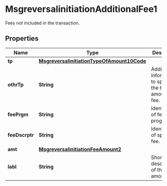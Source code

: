 

# MsgreversalinitiationAdditionalFee1

Fees not included in the transaction.
## Properties

Name | Type | Description | Notes
------------ | ------------- | ------------- | -------------
**tp** | [**MsgreversalinitiationTypeOfAmount10Code**](MsgreversalinitiationTypeOfAmount10Code.md) |  |  [optional]
**othrTp** | **String** | Additional information to specify the type of amount of fee. |  [optional]
**feePrgm** | **String** | Identification of fee program. |  [optional]
**feeDscrptr** | **String** | Identification of specific fee. |  [optional]
**amt** | [**MsgreversalinitiationFeeAmount2**](MsgreversalinitiationFeeAmount2.md) |  |  [optional]
**labl** | **String** | Short description of the fee amount. |  [optional]



